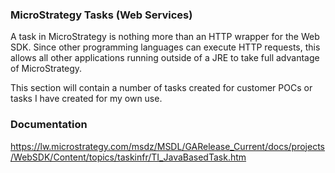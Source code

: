 ### MicroStrategy Tasks (Web Services)

A task in MicroStrategy is nothing more than an HTTP wrapper for the Web SDK. Since other programming languages can execute HTTP requests, this allows all other applications running outside of a JRE to take full advantage of MicroStrategy.

This section will contain a number of tasks created for customer POCs or tasks I have created for my own use.


### Documentation
https://lw.microstrategy.com/msdz/MSDL/GARelease_Current/docs/projects/WebSDK/Content/topics/taskinfr/TI_JavaBasedTask.htm
